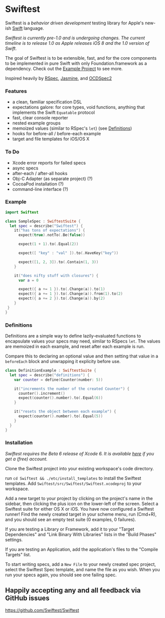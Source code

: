 Swiftest
========

Swiftest is a *behavior driven development* testing library for Apple's new-ish
[Swift](https://developer.apple.com/swift/) language.

*Swiftest is currently pre-1.0 and is undergoing changes. The current timeline
is to release 1.0 as Apple releases iOS 8 and the 1.0 version of Swift.*

The goal of Swiftest is to be extensible, fast, and for the core components to
be implemented in pure Swift with only Foundation.framework as a dependency.
Check out the
[Example Project](https://github.com/bppr/Swiftest/tree/master/src/Sample)
to see more.

Inspired heavily by
[RSpec](https://github.com/rspec/rspec), [Jasmine](http://jasmine.github.io/),
and [OCDSpec2](https://github.com/OCDSpec/OCDSpec2)

### Features
* a clean, familiar specification DSL
* expectations galore: for core types, void functions, anything that implements the Swift `Equatable` protocol
* fast, clear console reporter
* nested example groups
* memoized values (similar to RSpec's `let`) (see [Definitions](#Definitions))
* hooks for before-all / before-each example
* target and file templates for iOS/OS X

### To Do
* Xcode error reports for failed specs
* async specs
* after-each / after-all hooks
* Obj-C Adapter (as separate project) (?)
* CocoaPod installation (?)
* command-line interface (?)

### Example

```swift
import Swiftest

class SampleSpec : SwiftestSuite {
  let spec = describe("Swiftest") {
    it("has tons of expectations") {
      expect(true).notTo(.Be(false))

      expect(1 + 1).to(.Equal(2))

      expect([ "key" : "val" ]).to(.HaveKey("key"))

      expect([1, 2, 3]).to(.Contain(1, 3))
    }

    it("does nifty stuff with closures") {
      var a = 0

      expect({ a += 1 }).to(.Change(a)).to(1)
      expect({ a += 1 }).to(.Change(a)).from(1).to(2)
      expect({ a += 2 }).to(.Change(a)).by(2)
    }
 }
}
```

### Definitions
Definitions are a simple way to define lazily-evaluated functions to
encapsulate values your specs may need, similar to RSpecs `let`. The values
are memoized in each example, and reset after each example is run.

Compare this to declaring an optional value and then setting that value in a
`beforeEach` block and unwrapping it explicity before use.

```swift
class DefinitionExample : SwiftestSuite {
  let spec = describe("definitions") {
    var counter = define(Counter(number: 5))

    it("increments the number of the created Counter") {
      counter().increment()
      expect(counter().number).to(.Equal(6))
    }

    it("resets the object between each example") {
      expect(counter().number).to(.Equal(5))
    }
  }
}
```

### Installation
*Swiftest requires the Beta 6 release of Xcode 6. It is available
[here](https://developer.apple.com/xcode/downloads/) if you get a (free)
account.*

Clone the Swiftest project into your existing workspace's code directory.

run `cd Swiftest && ./etc/install_templates` to install the Swiftest templates.
Add `Swiftest/src/Swiftest/Swiftest.xcodeproj` to your workspace.

Add a new target to your project by clicking on the project's name in the
sidebar, then clicking the plus icon on the lower-left of the screen. Select
a Swiftest suite for either OS X or iOS. You have now configured a Swiftest
runner! Find the newly created target in your scheme menu, run (Cmd+R), and
you should see an empty test suite (0 examples, 0 failures).

If you are testing a Library or Framework, add it to your "Target Dependencies"
and "Link Binary With Libraries" lists in the "Build Phases" settings.

If you are testing an Application, add the application's files to the
"Compile Targets" list.

To start writing specs, add a `New File` to your newly created spec project,
select the Swiftest Spec template, and name the file as you wish. When you run
your specs again, you should see one failing spec.

## Happily accepting any and all feedback via GitHub issues
https://github.com/Swiftest/Swiftest
